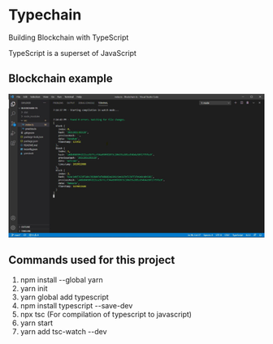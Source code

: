 # Typechain

Building Blockchain with TypeScript

TypeScript is a superset of JavaScript

## Blockchain example

<img src="res/Blockchain-screenshot.JPG" />


## Commands used for this project

1. npm install --global yarn
2. yarn init
3. yarn global add typescript
4. npm install typescript --save-dev
5. npx tsc
(For compilation of typescript to javascript)
6. yarn start
7. yarn add tsc-watch --dev